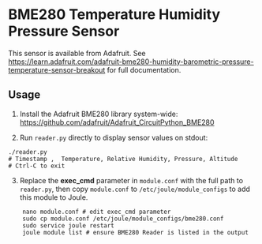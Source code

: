 # BME280 Temperature Humidity Pressure Sensor

This sensor is available from Adafruit. See https://learn.adafruit.com/adafruit-bme280-humidity-barometric-pressure-temperature-sensor-breakout for full documentation. 

## Usage
1. Install the Adafruit BME280 library system-wide: https://github.com/adafruit/Adafruit_CircuitPython_BME280

2. Run ``reader.py`` directly to display sensor values on stdout:
```shell
./reader.py
# Timestamp ,  Temperature, Relative Humidity, Pressure, Altitude
# Ctrl-C to exit
```
   
3. Replace the **exec_cmd** parameter in ``module.conf`` with the full path to ``reader.py``, then copy ``module.conf`` to ``/etc/joule/module_configs`` to add this module to Joule. 

```shell
    nano module.conf # edit exec_cmd parameter
    sudo cp module.conf /etc/joule/module_configs/bme280.conf
    sudo service joule restart
    joule module list # ensure BME280 Reader is listed in the output
```

